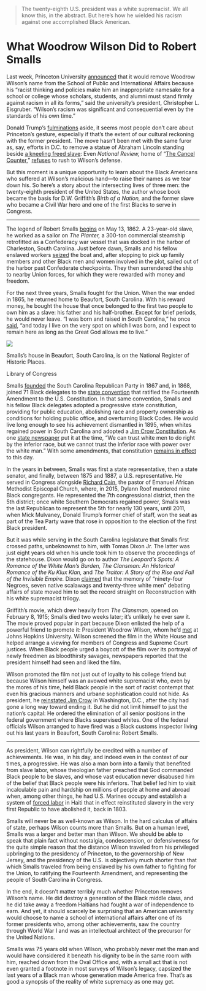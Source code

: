 > The twenty-eighth U.S. president was a white supremacist. We all know this, in the abstract. But here’s how he wielded his racism against one accomplished Black American.

# What Woodrow Wilson Did to Robert Smalls
Last week, Princeton University [announced](https://www.nytimes.com/2020/06/27/nyregion/princeton-university-woodrow-wilson.html) that it would remove Woodrow Wilson’s name from the School of Public and International Affairs because his “racist thinking and policies make him an inappropriate namesake for a school or college whose scholars, students, and alumni must stand firmly against racism in all its forms,” said the university’s president, Christopher L. Eisgruber. “Wilson’s racism was significant and consequential even by the standards of his own time.”

Donald Trump’s [fulminations](https://www.politico.com/news/2020/06/29/trump-blasts-princeton-woodrow-wilson-name-344209) aside, it seems most people don’t care about Princeton’s gesture, especially if that’s the extent of our cultural reckoning with the former president. The move hasn’t been met with the same furor as, say, efforts in D.C. to remove a statue of Abraham Lincoln standing beside [a kneeling freed slave](chrome-extension://cjedbglnccaioiolemnfhjncicchinao/article/158334/true-story-freed-slave-kneeling-lincolns-feet): Even _National Review,_ home of “[The Cancel Counter](https://www.nationalreview.com/news/the-cancel-counter/),” [refuses](https://www.nationalreview.com/2020/06/honor-warren-g-harding-over-woodrow-wilson/#slide-1) to rush to Wilson’s defense.

But this moment is a unique opportunity to learn about the Black Americans who suffered at Wilson’s malicious hand—to raise their names as we tear down his. So here’s a story about the intersecting lives of three men: the twenty-eighth president of the United States, the author whose book became the basis for D.W. Griffith’s _Birth of a Nation,_ and the former slave who became a Civil War hero and one of the first Blacks to serve in Congress.

* * *

The legend of Robert Smalls [begins](https://www.smithsonianmag.com/history/thrilling-tale-how-robert-smalls-heroically-sailed-stolen-confederate-ship-freedom-180963689/) on May 13, 1862. A 23-year-old slave, he worked as a sailor on _The Planter,_ a 300-ton commercial steamship retrofitted as a Confederacy war vessel that was docked in the harbor of Charleston, South Carolina. Just before dawn, Smalls and his fellow enslaved workers [seized](https://www.pbs.org/wnet/african-americans-many-rivers-to-cross/history/which-slave-sailed-himself-to-freedom/) the boat and, after stopping to pick up family members and other Black men and women involved in the plot, sailed out of the harbor past Confederate checkpoints. They then surrendered the ship to nearby Union forces, for which they were rewarded with money and freedom.

For the next three years, Smalls fought for the Union. When the war ended in 1865, he returned home to Beaufort, South Carolina. With his reward money, he bought the house that once belonged to the first two people to own him as a slave: his father and his half-brother. Except for brief periods, he would never leave. “I was born and raised in South Carolina,” he once [said](https://www.google.com/books/edition/The_Human_Tradition_in_the_Civil_War_and/J75hozZVfW8C?hl=en&gbpv=1&dq=The+Human+Tradition+in+the+Civil+War+and+Reconstruction+Page+203&printsec=frontcover), “and today I live on the very spot on which I was born, and I expect to remain here as long as the Great God allows me to live.”

![](chrome-extension://images.newrepublic.com/38377c3325a88de2c33ecbe82efbe9a2a8644e1d.jpeg?w=1024)

Smalls’s house in Beaufort, South Carolina, is on the National Register of Historic Places.

Library of Congress

Smalls [founded](http://charlestonstories.org/statues/Robert-Smalls/) the South Carolina Republican Party in 1867 and, in 1868, joined 71 Black delegates to the [state convention](https://claw.cofc.edu/2018/03/15/2747/) that ratified the Fourteenth Amendment to the U.S. Constitution. In that same convention, Smalls and his fellow Black delegates adopted a progressive state constitution, providing for public education, abolishing race and property ownership as conditions for holding public office, and overturning Black Codes. He would live long enough to see his achievement dismantled in 1895, when whites regained power in South Carolina and adopted a [Jim Crow Constitution](https://historyengine.richmond.edu/episodes/view/363). As one [state newspaper](https://segregationinamerica.eji.org/report/from-slavery-to-segregation.html) put it at the time, “We can trust white men to do right by the inferior race, but we cannot trust the inferior race with power over the white man.” With some amendments, that constitution [remains in effect](https://www.scstatehouse.gov/scconstitution/SCConstitution.pdf) to this day.

In the years in between, Smalls was first a state representative, then a state senator, and finally, between 1875 and 1887, a U.S. representative. He served in Congress alongside [Richard Cain](https://www.charlestonchronicle.net/2018/03/01/the-founder-of-mother-emanuel/), the pastor of Emanuel African Methodist Episcopal Church, where, in 2015, Dylann Roof murdered nine Black congregants. He represented the 7th congressional district, then the 5th district; once white Southern Democrats regained power, Smalls was the last Republican to represent the 5th for nearly 130 years, until 2011, when Mick Mulvaney, Donald Trump’s former chief of staff, won the seat as part of the Tea Party wave that rose in opposition to the election of the first Black president.

But it was while serving in the South Carolina legislature that Smalls first crossed paths, unbeknownst to him, with Tomas Dixon Jr. The latter was just eight years old when his uncle took him to observe the proceedings of the statehouse. Dixon would go on to author _The Leopard’s Spots: A Romance of the White Man’s Burden, The Clansman: An Historical Romance of the Ku Klux Klan,_ and _The Traitor: A Story of the Rise and Fall of the Invisible Empire._ Dixon [claimed](https://www.google.com/books/edition/D_W_Griffith_s_the_Birth_of_a_Nation/fGJFpiTjbKwC?hl=en&gbpv=1&dq=D.W.+Grifith%E2%80%99s+The+Birth+of+a+Nation:+A+History+of+the+Most+Controversial+Movie+of+all+time&printsec=frontcover) that the memory of “ninety-four Negroes, seven native scalawags and twenty-three white men” debating affairs of state moved him to set the record straight on Reconstruction with his white supremacist trilogy.

Griffith’s movie, which drew heavily from _The Clansman,_ opened on February 8, 1915; Smalls died two weeks later; it’s unlikely he ever saw it. The movie proved popular in part because Dixon enlisted the help of a powerful friend to promote it: President Woodrow Wilson, whom he’d [met](https://www.laphamsquarterly.org/roundtable/hatred-endorsed-president) at Johns Hopkins University. Wilson screened the film in the White House and helped arrange a viewing for members of Congress and Supreme Court justices. When Black people urged a boycott of the film over its portrayal of newly freedmen as bloodthirsty savages, newspapers reported that the president himself had seen and liked the film.

Wilson promoted the film not just out of loyalty to his college friend but because Wilson himself was an avowed white supremacist who, even by the mores of his time, held Black people in the sort of racist contempt that even his gracious manners and urbane sophistication could not hide. As president, he [reinstated Jim Crow](https://www.thirteen.org/wnet/jimcrow/stories_events_segregation.html) in Washington, D.C., after the city had gone a long way toward ending it. But he did not limit himself to just the nation’s capital: He ordered the elimination of all senior positions in the federal government where Blacks supervised whites. One of the federal officials Wilson arranged to have fired was a Black customs inspector living out his last years in Beaufort, South Carolina: Robert Smalls.

* * *

As president, Wilson can rightfully be credited with a number of achievements. He was, in his day, and indeed even in the context of our times, a progressive. He was also a man born into a family that benefited from slave labor, whose theologian father preached that God commanded Black people to be slaves, and whose vast education never disabused him of the belief that Black people were his inferiors. That belief led him to visit incalculable pain and hardship on millions of people at home and abroad when, among other things, he had U.S. Marines occupy and establish a system of [forced labor](https://www.courant.com/opinion/op-ed/hc-op-heiden-trump-haiti-hole-history-0124-20180123-story.html) in Haiti that in effect reinstituted slavery in the very first Republic to have abolished it, back in 1803.

Smalls will never be as well-known as Wilson. In the hard calculus of affairs of state, perhaps Wilson counts more than Smalls. But on a human level, Smalls was a larger and better man than Wilson. We should be able to speak that plain fact without nostalgia, condescension, or defensiveness for the quite simple reason that the distance Wilson traveled from his privileged upbringing to the presidency of Princeton, to the governorship of New Jersey, and the presidency of the U.S. is objectively much shorter than that which Smalls traveled from being enslaved by his own father to fighting for the Union, to ratifying the Fourteenth Amendment, and representing the people of South Carolina in Congress.

In the end, it doesn’t matter terribly much whether Princeton removes Wilson’s name. He did destroy a generation of the Black middle class, and he did take away a freedom Haitians had fought a war of independence to earn. And yet, it should scarcely be surprising that an American university would choose to name a school of international affairs after one of its former presidents who, among other achievements, saw the country through World War I and was an intellectual architect of the precursor for the United Nations.

Smalls was 75 years old when Wilson, who probably never met the man and would have considered it beneath his dignity to be in the same room with him, reached down from the Oval Office and, with a small act that is not even granted a footnote in most surveys of Wilson’s legacy, capsized the last years of a Black man whose generation made America free. That’s as good a synopsis of the reality of white supremacy as one may get.